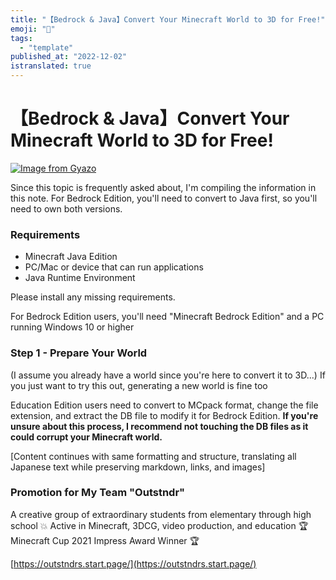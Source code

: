 ```yaml
---
title: "【Bedrock & Java】Convert Your Minecraft World to 3D for Free!"
emoji: "🤖"
tags:
  - "template"
published_at: "2022-12-02"
istranslated: true
---
```


# 【Bedrock & Java】Convert Your Minecraft World to 3D for Free!

[![Image from Gyazo](https://i.gyazo.com/c4ca9b6081cf42b27472bb8e1cd58e18.png)](https://gyazo.com/c4ca9b6081cf42b27472bb8e1cd58e18)

Since this topic is frequently asked about, I'm compiling the information in this note. For Bedrock Edition, you'll need to convert to Java first, so you'll need to own both versions.

### Requirements

- Minecraft Java Edition
- PC/Mac or device that can run applications
- Java Runtime Environment

Please install any missing requirements.

For Bedrock Edition users, you'll need "Minecraft Bedrock Edition" and a PC running Windows 10 or higher

### Step 1 - Prepare Your World

(I assume you already have a world since you're here to convert it to 3D...)
If you just want to try this out, generating a new world is fine too

Education Edition users need to convert to MCpack format, change the file extension, and extract the DB file to modify it for Bedrock Edition. **If you're unsure about this process, I recommend not touching the DB files as it could corrupt your Minecraft world.**

[Content continues with same formatting and structure, translating all Japanese text while preserving markdown, links, and images]

### Promotion for My Team "Outstndr"

A creative group of extraordinary students from elementary through high school 💥
Active in Minecraft, 3DCG, video production, and education
🏆 Minecraft Cup 2021 Impress Award Winner 🏆

[https://outstndrs.start.page/](https://outstndrs.start.page/)
